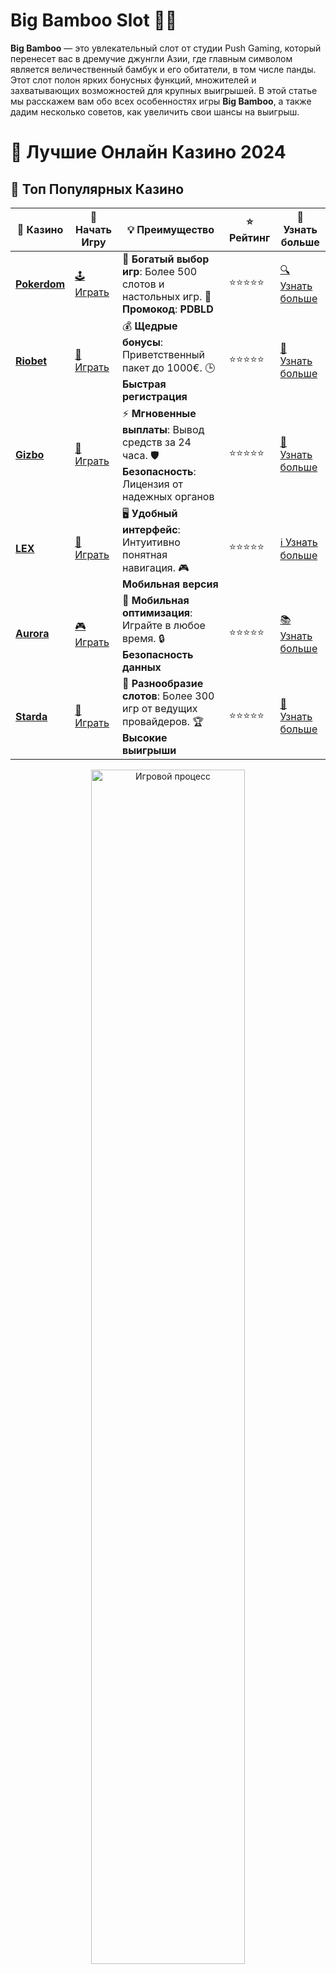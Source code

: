# **Big Bamboo Slot 🐼🎰**

**Big Bamboo** — это увлекательный слот от студии Push Gaming, который перенесет вас в дремучие джунгли Азии, где главным символом является величественный бамбук и его обитатели, в том числе панды. Этот слот полон ярких бонусных функций, множителей и захватывающих возможностей для крупных выигрышей. В этой статье мы расскажем вам обо всех особенностях игры **Big Bamboo**, а также дадим несколько советов, как увеличить свои шансы на выигрыш.

# 🎰 Лучшие Онлайн Казино 2024

## 🌟 Топ Популярных Казино

| 🎲 **Казино** | 🔗 **Начать Игру** | 💡 **Преимущество** | ⭐ **Рейтинг** | 🔗 **Узнать больше** |
|--------------|---------------------|---------------------|----------------|----------------------|
| [**Pokerdom**](https://brandplay.link/4k77v2yx) | [🕹️ Играть](https://brandplay.link/4k77v2yx) | 🎉 **Богатый выбор игр**: Более 500 слотов и настольных игр. 🎁 **Промокод**: **PDBLD** | ⭐⭐⭐⭐⭐ | [🔍 Узнать больше](https://brandplay.link/4k77v2yx) |
| [**Riobet**](https://brandplay.link/7xBLTPyj) | [🎰 Играть](https://brandplay.link/7xBLTPyj) | 💰 **Щедрые бонусы**: Приветственный пакет до 1000€. 🕒 **Быстрая регистрация** | ⭐⭐⭐⭐⭐ | [📖 Узнать больше](https://brandplay.link/7xBLTPyj) |
| [**Gizbo**](https://brandplay.link/bprXw4YV) | [🎲 Играть](https://brandplay.link/bprXw4YV) | ⚡ **Мгновенные выплаты**: Вывод средств за 24 часа. 🛡️ **Безопасность**: Лицензия от надежных органов | ⭐⭐⭐⭐⭐ | [📝 Узнать больше](https://brandplay.link/bprXw4YV) |
| [**LEX**](https://brandplay.link/zW4hdDFV) | [🤑 Играть](https://brandplay.link/zW4hdDFV) | 🖥️ **Удобный интерфейс**: Интуитивно понятная навигация. 🎮 **Мобильная версия** | ⭐⭐⭐⭐⭐ | [ℹ️ Узнать больше](https://brandplay.link/zW4hdDFV) |
| [**Aurora**](https://10trafic-stat2.com/click/668546556bcc6313411604bd/6766/13032/subaccount) | [🎮 Играть](https://10trafic-stat2.com/click/668546556bcc6313411604bd/6766/13032/subaccount) | 📱 **Мобильная оптимизация**: Играйте в любое время. 🔒 **Безопасность данных** | ⭐⭐⭐⭐⭐ | [📚 Узнать больше](https://10trafic-stat2.com/click/668546556bcc6313411604bd/6766/13032/subaccount) |
| [**Starda**](https://brandplay.link/fB7xwRFL) | [🎯 Играть](https://brandplay.link/fB7xwRFL) | 🎰 **Разнообразие слотов**: Более 300 игр от ведущих провайдеров. 🏆 **Высокие выигрыши** | ⭐⭐⭐⭐⭐ | [🔎 Узнать больше](https://brandplay.link/fB7xwRFL) |

<div align="center">
    <img src="https://i.pinimg.com/originals/87/9e/b9/879eb9354dd0699582408b68f2e253b2.gif" alt="Игровой процесс" width="70%">
</div>

## 💎 Лучшие Бонусы и Акции

| 🎲 **Казино** | 🔗 **Начать Игру** | 💡 **Преимущество** | ⭐ **Рейтинг** | 🔗 **Узнать больше** |
|--------------|---------------------|---------------------|----------------|----------------------|
| [**Kometa**](https://brandplay.link/8ZymQJV8) | [🎰 Играть](https://brandplay.link/8ZymQJV8) | 🎁 **Эксклюзивные бонусы**: Регулярные акции и промо. 🔄 **Программы лояльности** | ⭐⭐⭐⭐☆ | [🔍 Узнать больше](https://brandplay.link/8ZymQJV8) |
| [**R7**](https://brandplay.link/bMd3Yjsw) | [🕹️ Играть](https://brandplay.link/bMd3Yjsw) | 🕒 **Круглосуточная поддержка**: Всегда на связи. 💸 **Высокие лимиты** | ⭐⭐⭐⭐☆ | [📖 Узнать больше](https://brandplay.link/bMd3Yjsw) |
| [**7K**](https://brandplay.link/BvQyFShp) | [🎲 Играть](https://brandplay.link/BvQyFShp) | 🌟 **Эксклюзивные бонусы**: Только для VIP игроков. 🎉 **Сезонные акции** | ⭐⭐⭐⭐☆ | [📝 Узнать больше](https://brandplay.link/BvQyFShp) |
| [**Kent**](https://brandplay.link/Fv2WP3js) | [🤑 Играть](https://brandplay.link/Fv2WP3js) | 📈 **Высокий RTP**: Более 98%. 💼 **Профессиональная поддержка** | ⭐⭐⭐⭐☆ | [ℹ️ Узнать больше](https://brandplay.link/Fv2WP3js) |
| [**1Xslots**](https://brandplay.link/hSB1khtr) | [🎮 Играть](https://brandplay.link/hSB1khtr) | 🎉 **Множество акций**: Еженедельные бонусы и турниры. 🛡️ **Безопасность** | ⭐⭐⭐⭐☆ | [📚 Узнать больше](https://brandplay.link/hSB1khtr) |
| [**Gama**](https://brandplay.link/j6NMKsDz) | [🎯 Играть](https://brandplay.link/j6NMKsDz) | 🔍 **Интуитивный интерфейс**: Легкость использования. 🏅 **Престижные турниры** | ⭐⭐⭐⭐☆ | [🔎 Узнать больше](https://brandplay.link/j6NMKsDz) |

<div align="center">
    <img src="https://i.pinimg.com/originals/87/9e/b9/879eb9354dd0699582408b68f2e253b2.gif" alt="Игровой процесс" width="70%">
</div>

## 🚀 Быстрые Выигрыши и Поддержка

| 🎲 **Казино** | 🔗 **Начать Игру** | 💡 **Преимущество** | ⭐ **Рейтинг** | 🔗 **Узнать больше** |
|--------------|---------------------|---------------------|----------------|----------------------|
| [**Onion**](https://brandplay.link/zBGRVpQ9) | [🎰 Играть](https://brandplay.link/zBGRVpQ9) | 🤑 **Низкие ставки**: Идеально для начинающих. 🔄 **Быстрые выводы** | ⭐⭐⭐⭐☆ | [🔍 Узнать больше](https://brandplay.link/zBGRVpQ9) |
| [**Чемпион**](https://temon-gter.cfd/go/lRq?p80412p304504pcc44t17455) | [🕹️ Играть](https://temon-gter.cfd/go/lRq?p80412p304504pcc44t17455) | 🏅 **Лояльная программа**: Награды за активность. 🎁 **Ежемесячные бонусы** | ⭐⭐⭐⭐☆ | [📖 Узнать больше](https://temon-gter.cfd/go/lRq?p80412p304504pcc44t17455) |
| [**Vavada**](https://vavadapartner.pro/?promo=ea5c9275-6854-4505-94fc-95ab18221945-linkb2) | [🎲 Играть](https://vavadapartner.pro/?promo=ea5c9275-6854-4505-94fc-95ab18221945-linkb2) | 🚀 **Быстрая регистрация**: Начните играть мгновенно. 🔐 **Безопасные транзакции** | ⭐⭐⭐⭐☆ | [📝 Узнать больше](https://vavadapartner.pro/?promo=ea5c9275-6854-4505-94fc-95ab18221945-linkb2) |
| [**Friends**](https://gofriends.kim/linkb2) | [🤑 Играть](https://gofriends.kim/linkb2) | 🤝 **Социальные игры**: Играйте с друзьями. 🌐 **Мультиплатформенность** | ⭐⭐⭐⭐☆ | [ℹ️ Узнать больше](https://gofriends.kim/linkb2) |
| [**1WIN**](https://brandplay.link/smXVpBbG) | [🎮 Играть](https://brandplay.link/smXVpBbG) | 🏆 **Спортивные ставки**: Широкий выбор видов спорта. 💵 **Высокие коэффициенты** | ⭐⭐⭐⭐☆ | [📚 Узнать больше](https://brandplay.link/smXVpBbG) |
| [**Drip**](https://drp-ircp01.com/c07e6a3db) | [🎯 Играть](https://drp-ircp01.com/c07e6a3db) | 🌐 **Инновационные игры**: Новейшие игровые технологии. 🛡️ **Высокая безопасность** | ⭐⭐⭐⭐☆ | [🔎 Узнать больше](https://drp-ircp01.com/c07e6a3db) |
| [**JoyCasino**](https://rpc30.call2me.pro/?/ru/registration?apkpop=0&partner=p24970p3291217pc98f) | [🎰 Играть](https://rpc30.call2me.pro/?/ru/registration?apkpop=0&partner=p24970p3291217pc98f) | 🎁 **Приятные бонусы**: Ежедневные акции и подарки. 🕹️ **Разнообразие игр** | ⭐⭐⭐⭐☆ | [🔍 Узнать больше](https://rpc30.call2me.pro/?/ru/registration?apkpop=0&partner=p24970p3291217pc98f) |

<div align="center">
    <img src="https://i.pinimg.com/originals/87/9e/b9/879eb9354dd0699582408b68f2e253b2.gif" alt="Игровой процесс" width="70%">
</div>
---

✨ **Выбирайте лучшее казино для себя и наслаждайтесь игрой! Удачи!** ✨
![Big Bamboo Slot](https://i.pinimg.com/originals/a9/29/6e/a9296ea1cf6a7c20a985e593451f0323.png)

## Что такое **Big Bamboo Slot**? 🎋🐼

**Big Bamboo** — это видеослот с 5 барабанами и 50 линиями выплат, который предлагает игрокам уникальную механику и несколько захватывающих бонусных функций. Игра погружает вас в атмосферу тропических лесов, где вы встретите диких животных, скрытых сокровищ и магические множители. Каждый элемент игры идеально сочетает элементы природы и веселья, обеспечивая вам яркие и прибыльные игровые сессии.

### Особенности **Big Bamboo Slot**:

1. **Уникальная тема и графика** 🌿🐾
   Действие игры происходит в зелёных джунглях, где на барабанах появляются символы, такие как панды, бамбук, различные животные и драгоценности. Прекрасно прорисованные символы и красочная анимация погружают в атмосферу таинственного леса.

2. **Функция «Mystery Bamboo»** 🎁
   Одна из ключевых особенностей **Big Bamboo** — это бонусная функция **Mystery Bamboo**. При активации этой функции на экране появляются специальные символы бамбука, которые могут раскрыть различные призы, включая множители, дополнительные бесплатные вращения или даже джекпот.

3. **Бонусная игра с бесплатными вращениями** 🎰
   В **Big Bamboo** присутствует бонусный раунд с бесплатными вращениями. Он активируется, когда на барабанах выпадает три или более символов бамбука. В этот момент запускается дополнительный режим, где можно выиграть еще больше с помощью множителей и бонусных символов.

4. **Дикий символ (Wild)** 🦁
   В игре также есть дикий символ, который заменяет другие символы для формирования выигрышных комбинаций. Он помогает увеличивать ваши шансы на выигрыш и открывает новые возможности в бонусных раундах.

5. **Высокий потенциал для крупных выигрышей** 💰
   **Big Bamboo** — это слот с высокой волатильностью, что означает, что выигрыши могут быть нечастыми, но они могут быть значительными. Эта характеристика привлекает игроков, которые ищут шанс на крупные выплаты и готовы к большему риску.

## Как играть в **Big Bamboo Slot**? 🎲

1. **Выбор ставки** 💸
   Для начала определите размер своей ставки. В **Big Bamboo** можно выбрать различные уровни ставки в зависимости от вашего бюджета. Ставки варьируются от маленьких до крупных, что делает игру доступной для широкого круга игроков.

2. **Запуск вращений** 🔄
   После того как ставка установлена, просто нажмите кнопку «Spin», чтобы начать вращать барабаны. Следите за тем, чтобы на экране выпадали одинаковые символы на одной из линий выплат.

3. **Использование бонусных функций** 🎁
   **Big Bamboo** включает различные бонусные функции, такие как **Mystery Bamboo** и бонус с бесплатными вращениями. Во время игры обратите внимание на символы бамбука, так как они могут активировать дополнительные возможности для увеличения вашего выигрыша.

4. **Бонусные вращения** 🎉
   Когда вы активируете бонусный режим с бесплатными вращениями, у вас будет шанс получить множители на выигрыши, что значительно увеличит размер выплат. Кроме того, в этот момент на барабанах появляются дополнительные бонусные символы.

## Почему стоит играть в **Big Bamboo Slot**? 🌱

1. **Уникальная механика и бонусы** 🎁
   В **Big Bamboo** представлены интересные бонусные функции, такие как **Mystery Bamboo**, которые добавляют элемент неожиданности в игровой процесс. Эти бонусы могут значительно увеличить ваш выигрыш.

2. **Высокие выигрыши** 💥
   Слот с высокой волатильностью предлагает игрокам шанс на крупные выплаты, особенно в бонусных раундах и при активировании множителей.

3. **Красочная графика и звуковое сопровождение** 🎨🎶
   Игра привлекает внимание своей красивой графикой и эффектным звуковым сопровождением, которое усиливает атмосферу джунглей и помогает расслабиться во время игры.

4. **Удобство игры на мобильных устройствах** 📱
   **Big Bamboo** доступен на мобильных устройствах, что позволяет вам играть в любое время и в любом месте. Игра адаптирована для всех типов устройств, включая смартфоны и планшеты.

5. **Высокий потенциал для побед** 🎉
   Благодаря уникальным функциям и бонусам, **Big Bamboo** дает игрокам отличные шансы на получение крупных выигрышей. Если вам нравятся слоты с высоким потенциалом для больших выплат, эта игра будет отличным выбором.

## Заключение: стоит ли играть в **Big Bamboo Slot**? 🐼🎋

**Big Bamboo Slot** — это отличный выбор для любителей ярких и динамичных слотов с высокими шансами на крупные выигрыши. Уникальные бонусные функции, такие как **Mystery Bamboo**, множители в бонусных раундах и высокая волатильность делают этот слот особенно привлекательным. Если вы хотите погрузиться в мир джунглей и испытать удачу на высокие выплаты, **Big Bamboo** — это именно тот слот, который стоит попробовать.

Играть в **Big Bamboo** легко и весело, а возможность получить крупные выигрыши делает его еще более захватывающим. Попробуйте **Big Bamboo** и насладитесь приключением прямо сейчас! 🎉🐼
